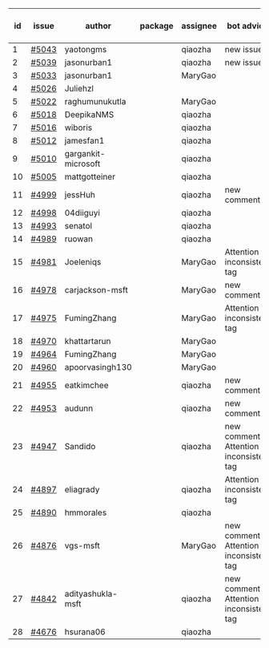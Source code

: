 | id | issue | author | package | assignee | bot advice | created date of issue | target release date | date from target |
| ------ | ------ | ------ | ------ | ------ | ------ | ------ | ------ | :-----: |
| 1 | [#5043](https://github.com/Azure/sdk-release-request/issues/5043) | yaotongms |  | qiaozha | new issue. | 03-13 | 04-26 |  |
| 2 | [#5039](https://github.com/Azure/sdk-release-request/issues/5039) | jasonurban1 |  | qiaozha | new issue. | 03-11 | 04-26 |  |
| 3 | [#5033](https://github.com/Azure/sdk-release-request/issues/5033) | jasonurban1 |  | MaryGao |  | 03-06 | 03-22 |  |
| 4 | [#5026](https://github.com/Azure/sdk-release-request/issues/5026) | Juliehzl |  |  |  | 03-05 |  | 0 |
| 5 | [#5022](https://github.com/Azure/sdk-release-request/issues/5022) | raghumunukutla |  | MaryGao |  | 03-04 | 03-22 |  |
| 6 | [#5018](https://github.com/Azure/sdk-release-request/issues/5018) | DeepikaNMS |  | qiaozha |  | 02-29 | 03-22 |  |
| 7 | [#5016](https://github.com/Azure/sdk-release-request/issues/5016) | wiboris |  | qiaozha |  | 02-29 | 03-22 |  |
| 8 | [#5012](https://github.com/Azure/sdk-release-request/issues/5012) | jamesfan1 |  | qiaozha |  | 02-28 | 03-22 |  |
| 9 | [#5010](https://github.com/Azure/sdk-release-request/issues/5010) | gargankit-microsoft |  | qiaozha |  | 02-28 | 03-22 |  |
| 10 | [#5005](https://github.com/Azure/sdk-release-request/issues/5005) | mattgotteiner |  | qiaozha |  | 02-27 | 03-22 |  |
| 11 | [#4999](https://github.com/Azure/sdk-release-request/issues/4999) | jessHuh |  | qiaozha | new comment. | 02-27 | 03-22 |  |
| 12 | [#4998](https://github.com/Azure/sdk-release-request/issues/4998) | 04diiguyi |  | qiaozha |  | 02-27 | 03-22 |  |
| 13 | [#4993](https://github.com/Azure/sdk-release-request/issues/4993) | senatol |  | qiaozha |  | 02-27 | 03-22 |  |
| 14 | [#4989](https://github.com/Azure/sdk-release-request/issues/4989) | ruowan |  | qiaozha |  | 02-27 | 03-22 |  |
| 15 | [#4981](https://github.com/Azure/sdk-release-request/issues/4981) | Joeleniqs |  | MaryGao | Attention to inconsistent tag | 02-24 | 03-22 |  |
| 16 | [#4978](https://github.com/Azure/sdk-release-request/issues/4978) | carjackson-msft |  | MaryGao | new comment. | 02-22 | 03-22 |  |
| 17 | [#4975](https://github.com/Azure/sdk-release-request/issues/4975) | FumingZhang |  | MaryGao | Attention to inconsistent tag | 02-21 | 03-22 |  |
| 18 | [#4970](https://github.com/Azure/sdk-release-request/issues/4970) | khattartarun |  | MaryGao |  | 02-20 | 03-22 |  |
| 19 | [#4964](https://github.com/Azure/sdk-release-request/issues/4964) | FumingZhang |  | MaryGao |  | 02-19 | 03-22 |  |
| 20 | [#4960](https://github.com/Azure/sdk-release-request/issues/4960) | apoorvasingh130 |  | MaryGao |  | 02-19 | 03-22 |  |
| 21 | [#4955](https://github.com/Azure/sdk-release-request/issues/4955) | eatkimchee |  | qiaozha | new comment. | 02-17 | 03-22 |  |
| 22 | [#4953](https://github.com/Azure/sdk-release-request/issues/4953) | audunn |  | qiaozha | new comment. | 02-16 | 03-22 |  |
| 23 | [#4947](https://github.com/Azure/sdk-release-request/issues/4947) | Sandido |  | qiaozha | new comment. Attention to inconsistent tag | 02-15 | 03-22 |  |
| 24 | [#4897](https://github.com/Azure/sdk-release-request/issues/4897) | eliagrady |  | qiaozha | Attention to inconsistent tag | 01-18 | 02-23 |  |
| 25 | [#4890](https://github.com/Azure/sdk-release-request/issues/4890) | hmmorales |  | qiaozha |  | 01-16 | 03-22 |  |
| 26 | [#4876](https://github.com/Azure/sdk-release-request/issues/4876) | vgs-msft |  | MaryGao | new comment. Attention to inconsistent tag | 01-09 | 03-22 |  |
| 27 | [#4842](https://github.com/Azure/sdk-release-request/issues/4842) | adityashukla-msft |  | qiaozha | new comment. Attention to inconsistent tag | 12-20 | 03-22 |  |
| 28 | [#4676](https://github.com/Azure/sdk-release-request/issues/4676) | hsurana06 |  | qiaozha |  | 10-23 | 03-22 |  |
